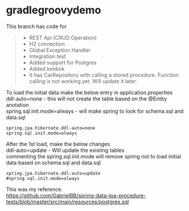 # gradlegroovydemo

This branch has code for
>* REST Api (CRUD Operation)
>* H2 connection
>* Global Exception Handler 
>* Integration test
>* Added support for Postgres
>* Added lombok
>* It has CarRepository with calling a stored procedure. Function calling is not working yet. Will update it later.

To load the initial data make the below entry in application.properties \
ddl-auto=none - this will not create the table based on the @Entity anotation \
spring.sql.init.mode=always - will make spring to look for schema.sql and data.sql

```
spring.jpa.hibernate.ddl-auto=none 
spring.sql.init.mode=always
```

After the 1st load, make the below changes\
ddl-auto=update - Will update the existing tables\
commenting the spring.sql.init.mode will remove spring not to load initial data based on schema.sql and data.sql
```
spring.jpa.hibernate.ddl-auto=update 
#spring.sql.init.mode=always
```

This was my reference.\
<https://github.com/GabrielBB/spring-data-jpa-procedure-tests/blob/master/src/main/resources/postgres.sql>